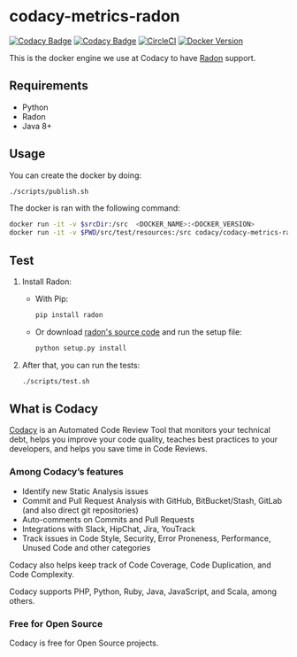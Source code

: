 # codacy-metrics-radon

[![Codacy Badge](https://api.codacy.com/project/badge/Grade/7d43dedda0df444c99c7b0421f1099f4)](https://www.codacy.com/gh/codacy/codacy-metrics-radon?utm_source=github.com&amp;utm_medium=referral&amp;utm_content=codacy/codacy-metrics-radon&amp;utm_campaign=Badge_Grade)
[![Codacy Badge](https://api.codacy.com/project/badge/Coverage/7d43dedda0df444c99c7b0421f1099f4)](https://www.codacy.com/gh/codacy/codacy-metrics-radon?utm_source=github.com&utm_medium=referral&utm_content=codacy/codacy-metrics-radon&utm_campaign=Badge_Coverage)
[![CircleCI](https://circleci.com/gh/codacy/codacy-metrics-radon.svg?style=svg)](https://circleci.com/gh/codacy/codacy-metrics-radon)
[![Docker Version](https://images.microbadger.com/badges/version/codacy/codacy-metrics-radon.svg)](https://microbadger.com/images/codacy/codacy-metrics-radon "Get your own version badge on microbadger.com")

This is the docker engine we use at Codacy to have [Radon](https://github.com/rubik/radon) support.

## Requirements

* Python
* Radon
* Java 8+

## Usage

You can create the docker by doing:

```bash
./scripts/publish.sh
```

The docker is ran with the following command:

```bash
docker run -it -v $srcDir:/src  <DOCKER_NAME>:<DOCKER_VERSION>
docker run -it -v $PWD/src/test/resources:/src codacy/codacy-metrics-radon:latest
```

## Test

1) Install Radon:

    * With Pip:
    
        ```bash
        pip install radon
        ```

    * Or download [radon's source code](https://github.com/rubik/radon) and run the setup file:
    
        ```bash
        python setup.py install
        ```

2) After that, you can run the tests:

    ```bash
    ./scripts/test.sh
    ```

## What is Codacy

[Codacy](https://www.codacy.com/) is an Automated Code Review Tool that monitors your technical debt, helps you improve your code quality, teaches best practices to your developers, and helps you save time in Code Reviews.

### Among Codacy’s features

- Identify new Static Analysis issues
- Commit and Pull Request Analysis with GitHub, BitBucket/Stash, GitLab (and also direct git repositories)
- Auto-comments on Commits and Pull Requests
- Integrations with Slack, HipChat, Jira, YouTrack
- Track issues in Code Style, Security, Error Proneness, Performance, Unused Code and other categories

Codacy also helps keep track of Code Coverage, Code Duplication, and Code Complexity.

Codacy supports PHP, Python, Ruby, Java, JavaScript, and Scala, among others.

### Free for Open Source

Codacy is free for Open Source projects.
